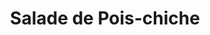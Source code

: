 ---
draft: false
title: Salade de Pois-chiche
img: salade-pois-chiches.webp
layout: recettes
type: entree
categories:
  - Salade
regime:
  - vegetarien
  - vegan
  - sans-gluten
  - sans-lactose
cuisson: Oui
temperature: Froid
plate: 190
check: Oui
ingredients:
  legumes:
    - title: Ail
      quantite: 8
      unit: gousse·s
    - title: Oignon
      quantite: 2
      unit: Kg
    - title: Tomate
      quantite: 8
      unit: Kg
    - title: Courgette
      quantite: 7
      unit: Kg
    - title: Poivron
      quantite: 5
      unit: Kg
  sec:
    - title: Pois chiches
      quantite: 6
      unit: Kg
      commentaire: Pois-chiche secs
  epices:
    - title: Cumin
    - title: Coriandre fraîche
      quantite: 2
      unit: bottes
      commentaire: 1 ou 2 bottes de coriandre
  sucres:
    - title: Jus de citron
      quantite: 1
      unit: litre
preparation: >-
  Faire cuire les pois chiche mais qu'ils restent fermes


  * Couper tous les legumes en petits dés ( 1cm pas plus)

  * Faire revenir ensembles courgettes, poivrons, oignons, rajouter l'ail à la fin.

  * Une fois tous les ingrédients refroidis mélanger tout avec les tomates et l'herbe.
preparation24h: Mettre les pois chiche à tremper la veille.
publishDate: 2022-11-23T22:44:10.332Z
---